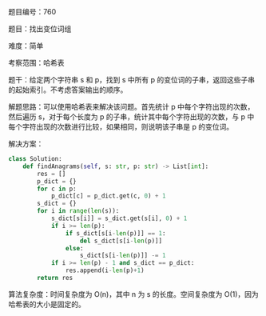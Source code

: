 题目编号：760

题目：找出变位词组

难度：简单

考察范围：哈希表

题干：给定两个字符串 s 和 p，找到 s 中所有 p 的变位词的子串，返回这些子串的起始索引。不考虑答案输出的顺序。

解题思路：可以使用哈希表来解决该问题。首先统计 p 中每个字符出现的次数，然后遍历 s，对于每个长度为 p 的子串，统计其中每个字符出现的次数，与 p 中每个字符出现的次数进行比较，如果相同，则说明该子串是 p 的变位词。

解决方案：

```python
class Solution:
    def findAnagrams(self, s: str, p: str) -> List[int]:
        res = []
        p_dict = {}
        for c in p:
            p_dict[c] = p_dict.get(c, 0) + 1
        s_dict = {}
        for i in range(len(s)):
            s_dict[s[i]] = s_dict.get(s[i], 0) + 1
            if i >= len(p):
                if s_dict[s[i-len(p)]] == 1:
                    del s_dict[s[i-len(p)]]
                else:
                    s_dict[s[i-len(p)]] -= 1
            if i >= len(p) - 1 and s_dict == p_dict:
                res.append(i-len(p)+1)
        return res
```

算法复杂度：时间复杂度为 O(n)，其中 n 为 s 的长度。空间复杂度为 O(1)，因为哈希表的大小是固定的。